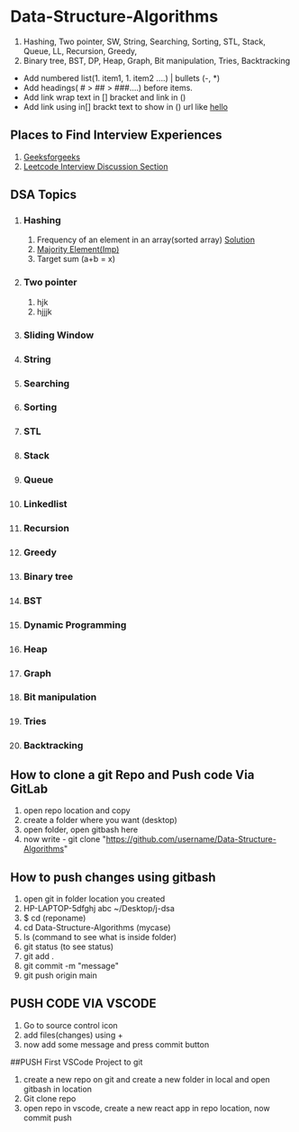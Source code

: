 # Data-Structure-Algorithms
1. Hashing, Two pointer, SW, String, Searching, Sorting, STL, Stack, Queue, LL, Recursion, Greedy, 
1. Binary tree, BST, DP, Heap, Graph, Bit manipulation, Tries, Backtracking
- Add numbered list(1. item1, 1. item2 ....) | bullets (-, *)
- Add headings( # > ## > ###....) before items.
- Add link wrap text in [] bracket and link in ()
- Add link using in[] brackt text to show in () url like [hello](url)

## Places to Find Interview Experiences
1. [Geeksforgeeks](https://www.geeksforgeeks.org/company-interview-corner/?ref=ghm)
1. [Leetcode Interview Discussion Section](https://leetcode.com/discuss/interview-question?currentPage=1&orderBy=hot&query=)

## DSA Topics

1. ### Hashing   
   1. Frequency of an element in an array(sorted array)  [Solution](https://ide.geeksforgeeks.org/online-java-compiler/8da766d7-211e-4225-b2ec-f3afd1eb5c4b)
   2. [Majority Element(Imp)](https://leetcode.com/problems/majority-element/?envType=study-plan-v2&envId=top-interview-150)
   1. Target sum (a+b = x)
      
2. ### Two pointer
   1. hjk
   1. hjjjk
3. ### Sliding Window
4. ### String
1. ### Searching
1. ### Sorting
1. ### STL
1. ### Stack
1. ### Queue
1. ### Linkedlist
1. ### Recursion
1. ### Greedy
1. ### Binary tree
1. ### BST
1. ### Dynamic Programming
1. ### Heap
1. ### Graph
1. ### Bit manipulation
1. ### Tries
1. ### Backtracking

## How to clone a git Repo and Push code Via GitLab

1. open repo location and copy
1. create a folder where you want (desktop)
1. open folder, open gitbash here
1. now write - git clone "https://github.com/username/Data-Structure-Algorithms"
## How to push changes using gitbash
1. open git in folder location you created
1. HP-LAPTOP-5dfghj abc ~/Desktop/j-dsa
1. $ cd (reponame)
1. cd Data-Structure-Algorithms (mycase)
1. ls (command to see what is inside folder)
1. git status (to see status)
1. git add .
1. git commit -m "message"
1. git push origin main

## PUSH CODE VIA VSCODE
1. Go to source control icon
1. add files(changes) using + 
1. now add some message and press commit button

##PUSH First VSCode Project to git
1. create a new repo on git and create a new folder in local and open gitbash in location
1. Git clone repo
1. open repo in vscode, create a new react app in repo location, now commit push




